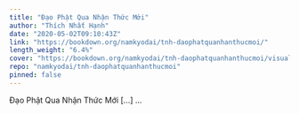 ```yaml
---
title: "Đạo Phật Qua Nhận Thức Mới"
author: "Thích Nhất Hạnh"
date: "2020-05-02T09:10:43Z"
link: "https://bookdown.org/namkyodai/tnh-daophatquanhanthucmoi/"
length_weight: "6.4%"
cover: "https://bookdown.org/namkyodai/tnh-daophatquanhanthucmoi/visuals/cover.jpg"
repo: "namkyodai/tnh-daophatquanhanthucmoi"
pinned: false
---
```


Đạo Phật Qua Nhận Thức Mới [...]  ...
